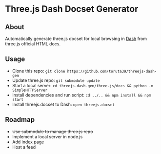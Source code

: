 Three.js Dash Docset Generator
==============================

## About

Automatically generate three.js docset for local browsing in [Dash](http://kapeli.com/dash) from three.js official HTML docs.

## Usage

* Clone this repo: `git clone https://github.com/toruta39/threejs-dash-gen`
* Update three.js repo: `git submodule update`
* Start a local server: `cd threejs-dash-gen/three.js/docs && python -m SimpleHTTPServer`
* Install dependencies and run script: `cd ../.. && npm install && npm start`
* Install threejs.docset to Dash: `open threejs.docset`

## Roadmap

* ~~Use submodule to manage three.js repo~~
* Implement a local server in node.js
* Add index page
* Host a feed
